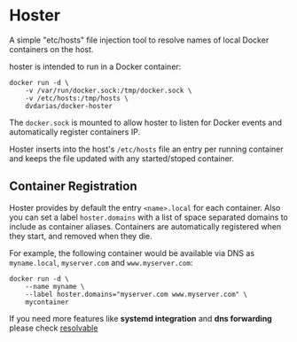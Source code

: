 # Hoster

A simple "etc/hosts" file injection tool to resolve names of local Docker containers on the host.

hoster is intended to run in a Docker container:

    docker run -d \
        -v /var/run/docker.sock:/tmp/docker.sock \
        -v /etc/hosts:/tmp/hosts \
        dvdarias/docker-hoster

The `docker.sock` is mounted to allow hoster to listen for Docker events and automatically register containers IP.

Hoster inserts into the host's `/etc/hosts` file an entry per running container and keeps the file updated with any started/stoped container.

## Container Registration

Hoster provides by default the entry `<name>.local` for each container. Also you can set a label `hoster.domains` with a list of space separated domains to include as container aliases. Containers are automatically registered when they start, and removed when they die.

For example, the following container would be available via DNS as `myname.local`, `myserver.com` and `www.myserver.com`:

    docker run -d \
        --name myname \
        --label hoster.domains="myserver.com www.myserver.com" \
        mycontainer

If you need more features like **systemd integration** and **dns forwarding** please check [resolvable](https://hub.docker.com/r/mgood/resolvable/)

